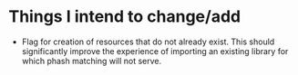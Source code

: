 # Things I intend to change/add

- Flag for creation of resources that do not already exist. This should significantly improve the experience of importing an existing library for which phash matching will not serve. 
